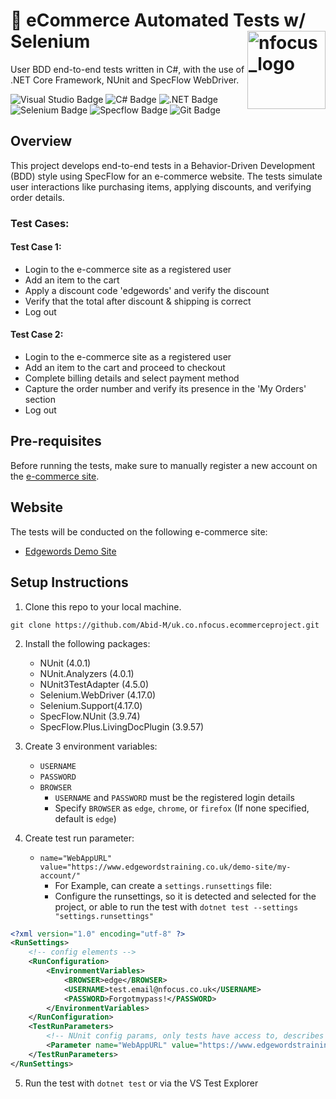 # 🛒 eCommerce Automated Tests w/ Selenium <img src="https://github.com/Abid-M/AbidMiah-Website/assets/77882906/22b9b0ad-3dd9-4822-8a31-36592704af68" alt="nfocus_logo" align="right" width="125">

User BDD end-to-end tests written in C#, with the use of .NET Core Framework, NUnit and SpecFlow WebDriver.

![Visual Studio Badge](https://img.shields.io/badge/Visual%20Studio-5C2D91?logo=visualstudio&logoColor=fff&style=for-the-badge)
![C# Badge](https://img.shields.io/badge/C%23-512BD4?logo=csharp&logoColor=fff&style=for-the-badge)
![.NET Badge](https://img.shields.io/badge/.NET-512BD4?logo=dotnet&logoColor=fff&style=for-the-badge)
![Selenium Badge](https://img.shields.io/badge/Selenium-43B02A?logo=selenium&logoColor=fff&style=for-the-badge)
![Specflow Badge](https://img.shields.io/badge/Cucumber-23D96C?logo=cucumber&logoColor=fff&style=for-the-badge)
![Git Badge](https://img.shields.io/badge/Git-F05032?logo=git&logoColor=fff&style=for-the-badge)

## Overview
This project develops end-to-end tests in a Behavior-Driven Development (BDD) style using SpecFlow for an e-commerce website. The tests simulate user interactions like purchasing items, applying discounts, and verifying order details.

### Test Cases:
#### Test Case 1:
- Login to the e-commerce site as a registered user
- Add an item to the cart
- Apply a discount code 'edgewords' and verify the discount
- Verify that the total after discount & shipping is correct
- Log out

#### Test Case 2:
- Login to the e-commerce site as a registered user
- Add an item to the cart and proceed to checkout
- Complete billing details and select payment method
- Capture the order number and verify its presence in the 'My Orders' section
- Log out

## Pre-requisites
Before running the tests, make sure to manually register a new account on the [e-commerce site](https://www.edgewordstraining.co.uk/demo-site/my-account/).

## Website
The tests will be conducted on the following e-commerce site:
- [Edgewords Demo Site](https://www.edgewordstraining.co.uk/demo-site/)

## Setup Instructions
1. Clone this repo to your local machine.
```
git clone https://github.com/Abid-M/uk.co.nfocus.ecommerceproject.git
```
   
2. Install the following packages:
   - NUnit (4.0.1)
   - NUnit.Analyzers (4.0.1)
   - NUnit3TestAdapter (4.5.0)
   - Selenium.WebDriver (4.17.0)
   - Selenium.Support(4.17.0)
   - SpecFlow.NUnit (3.9.74)
   - SpecFlow.Plus.LivingDocPlugin (3.9.57)
     
3. Create 3 environment variables:
   - `USERNAME`
   - `PASSWORD`
   - `BROWSER`
     - `USERNAME` and `PASSWORD` must be the registered login details
     - Specify `BROWSER` as `edge`, `chrome`, or `firefox` (If none specified, default is `edge`)
       
4. Create test run parameter:
   - `name="WebAppURL" value="https://www.edgewordstraining.co.uk/demo-site/my-account/"`
   		- For Example, can create a `settings.runsettings` file:
   		- Configure the runsettings, so it is detected and selected for the project, or able to run the test with `dotnet test --settings "settings.runsettings"`
```xml
<?xml version="1.0" encoding="utf-8" ?>
<RunSettings>
	<!-- config elements -->
	<RunConfiguration>
		<EnvironmentVariables>
			<BROWSER>edge</BROWSER>
			<USERNAME>test.email@nfocus.co.uk</USERNAME>
			<PASSWORD>Forgotmypass!</PASSWORD>
		</EnvironmentVariables>
	</RunConfiguration>
	<TestRunParameters>
		<!-- NUnit config params, only tests have access to, describes tests -->
		<Parameter name="WebAppURL" value="https://www.edgewordstraining.co.uk/demo-site/my-account/" />
	</TestRunParameters>
</RunSettings>
```
     
5. Run the test with `dotnet test` or via the VS Test Explorer
